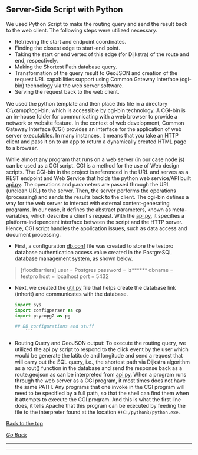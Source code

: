 ## Server-Side Script with Python
We used Python Script to make the routing query and send the result back to the web client. The following steps were utilized necessary.

* Retrieving the start and endpoint coordinates.
* Finding the closest edge to start-end point.
* Taking the start or end vertex of this edge (for Dijkstra) of the route and end, respectively.
* Making the Shortest Path database query.
* Transformation of the query result to GeoJSON and creation of the request URL capabilities support using Common Gateway Interface (cgi-bin) technology via the web server software.
* Serving the request back to the web client.

We used the python template and then place this ﬁle in a directory C:\xampp\cgi-bin, which is accessible by cgi-bin technology. A CGI-bin is an in-house folder for communicating with a web browser to provide a network or website feature. In the context of web development, Common Gateway Interface (CGI) provides an interface for the application of web server executables. In many instances, it means that you take an HTTP client and pass it on to an app to return a dynamically created HTML page to a browser.

While almost any program that runs on a web server (in our case node js) can be used as a CGI script. CGI is a method for the use of Web design scripts. The CGI-bin in the project is referenced in the URL and serves as a REST endpoint and Web Service that holds the python web service/API built [api.py](cgi-bin/api.py). The operations and parameters are passed through the URL (unclean URL) to the server. Then, the server performs the operations (processing) and sends the results back to the client. The cgi-bin defines a way for the web server to interact with external content-generating programs. In our case, it defines the abstract parameters, known as meta-variables, which describe a client's request. With the  [api.py](cgi-bin/api.py), it specifies a platform-independent interface between the script and the HTTP server. Hence, CGI script handles the application issues, such as data access and document processing.


* First, a configuration [db.conf](cgi-bin/db.conf) file was created to store the testpro database authentication access value created in the PostgreSQL database management system, as shown below.
>[floodbarriers]
    user = Postgres
    password = iz******
    dbname = testpro
    host = localhost
    port = 5432

* Next, we created the [util.py](cgi-bin/util.py) file that helps create the database link (inherit) and communicates with the database. 
    ```Python
    import sys
    import configparser as cp
    import psycopg2 as pg

    ## DB configurations and stuff
        ```
* Routing Query and GeoJSON output: To execute the routing query, we utilized the api.py script to respond to the click event by the user which would be generate the latitude and longitude and send a request that will carry out the SQL query, i.e., the shortest path via Dijkstra algorithm as a rout() function in the database and send the response back as a route.geojson as can be interpreted from [api.py](cgi-bin/api.py).
When a program runs through the web server as a CGI program, it most times does not have the same PATH. Any programs that one invoke in the CGI program will need to be specified by a full path, so that the shell can find them when it attempts to execute the CGI program. And this is what the first line does, it tells Apache that this program can be executed by feeding the file to the interpreter found at the location `#!C:/python3/python.exe`.

[Back to the top](#server-side-script-with-python)

*[Go Back](Tutorial.md)*
______
-----